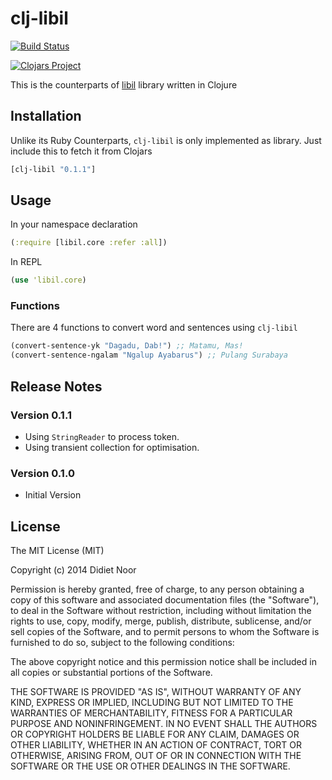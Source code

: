 # clj-libil

[![Build Status](https://travis-ci.org/libil/clj-libil.svg?branch=master)](https://travis-ci.org/libil/clj-libil)

[![Clojars Project](http://clojars.org/clj-libil/latest-version.svg)](http://clojars.org/clj-libil)

This is the counterparts of [libil](https://github.com/lynxluna/libil) library written in Clojure

## Installation

Unlike its Ruby Counterparts, `clj-libil` is only implemented as library.
Just include this to fetch it from Clojars

```clojure
[clj-libil "0.1.1"]
```

## Usage

In your namespace declaration

```clojure
(:require [libil.core :refer :all])
```

In REPL

```clojure
(use 'libil.core)
```

### Functions

There are 4 functions to convert word and sentences using `clj-libil`

```clojure
(convert-sentence-yk "Dagadu, Dab!") ;; Matamu, Mas!
(convert-sentence-ngalam "Ngalup Ayabarus") ;; Pulang Surabaya
```

## Release Notes

### Version 0.1.1

- Using `StringReader` to process token.
- Using transient collection for optimisation.

### Version 0.1.0

- Initial Version

## License

The MIT License (MIT)

Copyright (c) 2014 Didiet Noor

Permission is hereby granted, free of charge, to any person obtaining a copy
of this software and associated documentation files (the "Software"), to deal
in the Software without restriction, including without limitation the rights
to use, copy, modify, merge, publish, distribute, sublicense, and/or sell
copies of the Software, and to permit persons to whom the Software is
furnished to do so, subject to the following conditions:

The above copyright notice and this permission notice shall be included in
all copies or substantial portions of the Software.

THE SOFTWARE IS PROVIDED "AS IS", WITHOUT WARRANTY OF ANY KIND, EXPRESS OR
IMPLIED, INCLUDING BUT NOT LIMITED TO THE WARRANTIES OF MERCHANTABILITY,
FITNESS FOR A PARTICULAR PURPOSE AND NONINFRINGEMENT. IN NO EVENT SHALL THE
AUTHORS OR COPYRIGHT HOLDERS BE LIABLE FOR ANY CLAIM, DAMAGES OR OTHER
LIABILITY, WHETHER IN AN ACTION OF CONTRACT, TORT OR OTHERWISE, ARISING FROM,
OUT OF OR IN CONNECTION WITH THE SOFTWARE OR THE USE OR OTHER DEALINGS IN
THE SOFTWARE.
